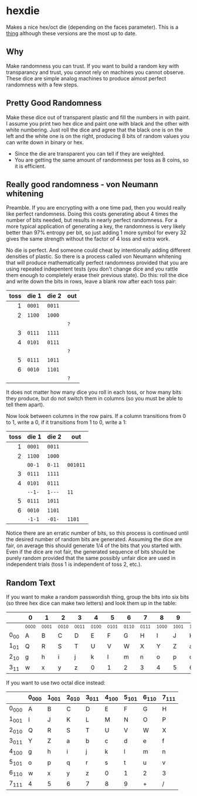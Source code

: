 # hexdie

Makes a nice hex/oct die (depending on the faces parameter).  This is a [thing](https://www.thingiverse.com/thing:3175252) although these versions are the most up to date.

## Why

Make randomness you can trust.  If you want to build a random key with transparancy and trust, you cannot rely on machines you cannot observe.  These dice are simple analog machines to produce almost perfect randomness with a few steps.

## Pretty Good Randomness

Make these dice out of transparent plastic and fill the numbers in with paint.  I assume you print two hex dice and paint one with black and the other with white numbering.  Just roll the dice and agree that the black one is on the left and the white one is on the right, producing 8 bits of random values you can write down in binary or hex.

* Since the die are transparent you can tell if they are weighted.
* You are getting the same amount of randomness per toss as 8 coins, so it is efficient.

## Really good randomness - von Neumann whitening

Preamble. If you are encrypting with a one time pad, then you would really like perfect randomness.  Doing this costs generating about 4 times the number of bits needed, but results in nearly perfect randomness.  For a more typical application of generating a key, the randomness is very likely better than 97% entropy per bit, so just adding 1 more symbol for every 32 gives the same strength without the factor of 4 loss and extra work.

No die is perfect.  And someone could cheat by intentionally adding different densities of plastic.  So there is a process called von Neumann whitening that will produce mathematically perfect randomness provided that you are using repeated indepentent tests (you don't change dice and you rattle them enough to completely erase their previous state).  Do this: roll the dice and write down the bits in rows, leave a blank row after each toss pair:

|toss|die 1|die 2|out|
|---:|-----|-----|---|
|   1| <code>0001</code>| <code>0011</code>|   |
|   2| <code>1100</code>| <code>1000</code>|   |
|    |     |     |<code>?</code>   |
|   3| <code>0111</code>| <code>1111</code>|   |
|   4| <code>0101</code>| <code>0111</code>|   |
|    |     |     |<code>?</code>   |
|   5| <code>0111</code>| <code>1011</code>|   |
|   6| <code>0010</code>| <code>1101</code>|   |
|    |     |     |<code>?</code>   |

It does not matter how many dice you roll in each toss, or how many bits they produce, but do not switch them in columns (so you must be able to tell them apart).

Now look between columns in the row pairs.  If a column transitions from 0 to 1, write  a 0, if it transitions from 1 to 0, write a 1:

|toss|die 1|die 2|out|
|---:|-----|-----|---|
|   1| <code>0001</code>| <code>0011</code>|   |
|   2| <code>1100</code>| <code>1000</code>|   |
|    | <code>00-1</code>| <code>0-11</code>|<code>001011</code>|
|   3| <code>0111</code>| <code>1111</code>|   |
|   4| <code>0101</code>| <code>0111</code>|   |
|    | <code>--1-</code>| <code>1---</code>|<code>11</code>|
|   5| <code>0111</code>| <code>1011</code>|   |
|   6| <code>0010</code>| <code>1101</code>|   |
|    | <code>-1-1</code>| <code>-01-</code>|<code>1101</code>|

Notice there are an erratic number of bits, so this process is continued until the desired number of random bits are generated.  Assuming the dice are fair, on average this should generate 1/4 of the bits that you started with.  Even if the dice are not fair, the generated sequence of bits should be purely random provided that the same possibly unfair dice are used in independent trials (toss 1 is independent of toss 2, etc.).

## Random Text

If you want to make a random passwordish thing, group the bits into six bits (so three hex dice can make two letters) and look them up in the table:

|     |  0  |  1  |  2  |  3  |  4  |  5  |  6  |  7  |  8  |  9  |  A  |  B  |  C  |  D  |  E  |  F  |
|-----|-----|-----|-----|-----|-----|-----|-----|-----|-----|-----|-----|-----|-----|-----|-----|-----|
|     |<sub><sub>0000</sub></sub>|<sub><sub>0001</sub></sub>|<sub><sub>0010</sub></sub>|<sub><sub>0011</sub></sub>|<sub><sub>0100</sub></sub>|<sub><sub>0101</sub></sub>|<sub><sub>0110</sub></sub>|<sub><sub>0111</sub></sub>|<sub><sub>1000</sub></sub>|<sub><sub>1001</sub></sub>|<sub><sub>1010</sub></sub>|<sub><sub>1011</sub></sub>|<sub><sub>1100</sub></sub>|<sub><sub>1101</sub></sub>|<sub><sub>1110</sub></sub>|<sub><sub>1111</sub></sub>|
|0<sub>00</sub>|  A  |  B  |  C  |  D  |  E  |  F  |  G  |  H  |  I  |  J  |  K  |  L  |  M  |  N  |  O  |  P  |
|1<sub>01</sub>|  Q  |  R  |  S  |  T  |  U  |  V  |  W  |  X  |  Y  |  Z  |  a  |  b  |  c  |  d  |  e  |  f  |
|2<sub>10</sub>|  g  |  h  |  i  |  j  |  k  |  l  |  m  |  n  |  o  |  p  |  q  |  r  |  s  |  t  |  u  |  v  |
|3<sub>11</sub>|  w  |  x  |  y  |  z  |  0  |  1  |  2  |  3  |  4  |  5  |  6  |  7  |  8  |  9  |  +  |  /  |

If you want to use two octal dice instead:

|     |  0<sub>000</sub>|  1<sub>001</sub>|  2<sub>010</sub>|  3<sub>011</sub>|  4<sub>100</sub>|  5<sub>101</sub>|  6<sub>110</sub>|  7<sub>111</sub>|
|-----|-----|-----|-----|-----|-----|-----|-----|-----|
|0<sub>000</sub>|  A  |  B  |  C  |  D  |  E  |  F  |  G  |  H  |
|1<sub>001</sub>|  I  |  J  |  K  |  L  |  M  |  N  |  O  |  P  |
|2<sub>010</sub>|  Q  |  R  |  S  |  T  |  U  |  V  |  W  |  X  |
|3<sub>011</sub>|  Y  |  Z  |  a  |  b  |  c  |  d  |  e  |  f  |
|4<sub>100</sub>|  g  |  h  |  i  |  j  |  k  |  l  |  m  |  n  |
|5<sub>101</sub>|  o  |  p  |  q  |  r  |  s  |  t  |  u  |  v  |
|6<sub>110</sub>|  w  |  x  |  y  |  z  |  0  |  1  |  2  |  3  |
|7<sub>111</sub>|  4  |  5  |  6  |  7  |  8  |  9  |  +  |  /  |
